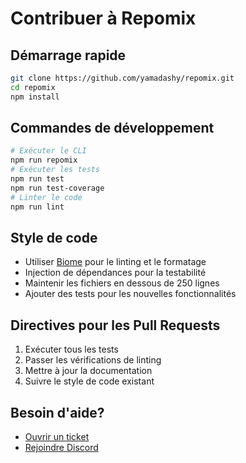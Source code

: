 # Contribuer à Repomix

## Démarrage rapide

```bash
git clone https://github.com/yamadashy/repomix.git
cd repomix
npm install
```

## Commandes de développement

```bash
# Exécuter le CLI
npm run repomix
# Exécuter les tests
npm run test
npm run test-coverage
# Linter le code
npm run lint
```

## Style de code

- Utiliser [Biome](https://biomejs.dev/) pour le linting et le formatage
- Injection de dépendances pour la testabilité
- Maintenir les fichiers en dessous de 250 lignes
- Ajouter des tests pour les nouvelles fonctionnalités

## Directives pour les Pull Requests

1. Exécuter tous les tests
2. Passer les vérifications de linting
3. Mettre à jour la documentation
4. Suivre le style de code existant

## Besoin d'aide?

- [Ouvrir un ticket](https://github.com/yamadashy/repomix/issues)
- [Rejoindre Discord](https://discord.gg/wNYzTwZFku)
